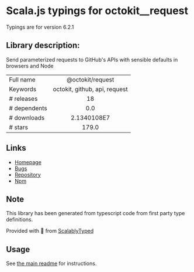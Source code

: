 
# Scala.js typings for octokit__request

Typings are for version 6.2.1

## Library description:
Send parameterized requests to GitHub's APIs with sensible defaults in browsers and Node

|                    |                 |
| ------------------ | :-------------: |
| Full name          | @octokit/request |
| Keywords           | octokit, github, api, request |
| # releases         | 18 |
| # dependents       | 0.0 |
| # downloads        | 2.1340108E7 |
| # stars            | 179.0 |

## Links
- [Homepage](https://github.com/octokit/request.js#readme)
- [Bugs](https://github.com/octokit/request.js/issues)
- [Repository](https://github.com/octokit/request.js)
- [Npm](https://www.npmjs.com/package/%40octokit%2Frequest)
    


## Note
This library has been generated from typescript code from first party type definitions.

Provided with :purple_heart: from [ScalablyTyped](https://github.com/oyvindberg/ScalablyTyped)

## Usage
See [the main readme](../../readme.md) for instructions.



